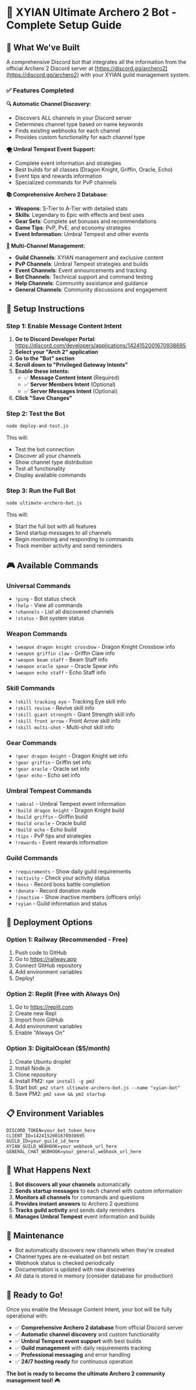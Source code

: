# 🚀 XYIAN Ultimate Archero 2 Bot - Complete Setup Guide

## 🎯 **What We've Built**

A comprehensive Discord bot that integrates all the information from the official Archero 2 Discord server at [https://discord.gg/archero2](https://discord.gg/archero2) with your XYIAN guild management system.

### ✅ **Features Completed**

**🔍 Automatic Channel Discovery:**
- Discovers ALL channels in your Discord server
- Determines channel type based on name keywords
- Finds existing webhooks for each channel
- Provides custom functionality for each channel type

**🌪️ Umbral Tempest Event Support:**
- Complete event information and strategies
- Best builds for all classes (Dragon Knight, Griffin, Oracle, Echo)
- Event tips and rewards information
- Specialized commands for PvP channels

**📚 Comprehensive Archero 2 Database:**
- **Weapons**: S-Tier to A-Tier with detailed stats
- **Skills**: Legendary to Epic with effects and best uses
- **Gear Sets**: Complete set bonuses and recommendations
- **Game Tips**: PvP, PvE, and economy strategies
- **Event Information**: Umbral Tempest and other events

**🤖 Multi-Channel Management:**
- **Guild Channels**: XYIAN management and exclusive content
- **PvP Channels**: Umbral Tempest strategies and builds
- **Event Channels**: Event announcements and tracking
- **Bot Channels**: Technical support and command testing
- **Help Channels**: Community assistance and guidance
- **General Channels**: Community discussions and engagement

## 🔧 **Setup Instructions**

### **Step 1: Enable Message Content Intent**

1. **Go to Discord Developer Portal**: https://discord.com/developers/applications/1424152001670938695
2. **Select your "Arch 2" application**
3. **Go to the "Bot" section**
4. **Scroll down to "Privileged Gateway Intents"**
5. **Enable these intents:**
   - ✅ **Message Content Intent** (Required)
   - ✅ **Server Members Intent** (Optional)
   - ✅ **Server Messages Intent** (Optional)
6. **Click "Save Changes"**

### **Step 2: Test the Bot**

```bash
node deploy-and-test.js
```

This will:
- Test the bot connection
- Discover all your channels
- Show channel type distribution
- Test all functionality
- Display available commands

### **Step 3: Run the Full Bot**

```bash
node ultimate-archero-bot.js
```

This will:
- Start the full bot with all features
- Send startup messages to all channels
- Begin monitoring and responding to commands
- Track member activity and send reminders

## 🎮 **Available Commands**

### **Universal Commands**
- `!ping` - Bot status check
- `!help` - View all commands
- `!channels` - List all discovered channels
- `!status` - Bot system status

### **Weapon Commands**
- `!weapon dragon knight crossbow` - Dragon Knight Crossbow info
- `!weapon griffin claw` - Griffin Claw info
- `!weapon beam staff` - Beam Staff info
- `!weapon oracle spear` - Oracle Spear info
- `!weapon echo staff` - Echo Staff info

### **Skill Commands**
- `!skill tracking eye` - Tracking Eye skill info
- `!skill revive` - Revive skill info
- `!skill giant strength` - Giant Strength skill info
- `!skill front arrow` - Front Arrow skill info
- `!skill multi-shot` - Multi-shot skill info

### **Gear Commands**
- `!gear dragon knight` - Dragon Knight set info
- `!gear griffin` - Griffin set info
- `!gear oracle` - Oracle set info
- `!gear echo` - Echo set info

### **Umbral Tempest Commands**
- `!umbral` - Umbral Tempest event information
- `!build dragon knight` - Dragon Knight build
- `!build griffin` - Griffin build
- `!build oracle` - Oracle build
- `!build echo` - Echo build
- `!tips` - PvP tips and strategies
- `!rewards` - Event rewards information

### **Guild Commands**
- `!requirements` - Show daily guild requirements
- `!activity` - Check your activity status
- `!boss` - Record boss battle completion
- `!donate` - Record donation made
- `!inactive` - Show inactive members (officers only)
- `!xyian` - Guild information and status

## 🚀 **Deployment Options**

### **Option 1: Railway (Recommended - Free)**
1. Push code to GitHub
2. Go to https://railway.app
3. Connect GitHub repository
4. Add environment variables
5. Deploy!

### **Option 2: Replit (Free with Always On)**
1. Go to https://replit.com
2. Create new Repl
3. Import from GitHub
4. Add environment variables
5. Enable "Always On"

### **Option 3: DigitalOcean ($5/month)**
1. Create Ubuntu droplet
2. Install Node.js
3. Clone repository
4. Install PM2: `npm install -g pm2`
5. Start bot: `pm2 start ultimate-archero-bot.js --name "xyian-bot"`
6. Save PM2: `pm2 save && pm2 startup`

## 📋 **Environment Variables**

```env
DISCORD_TOKEN=your_bot_token_here
CLIENT_ID=1424152001670938695
GUILD_ID=your_guild_id_here
XYIAN_GUILD_WEBHOOK=your_webhook_url_here
GENERAL_CHAT_WEBHOOK=your_general_webhook_url_here
```

## 🎯 **What Happens Next**

1. **Bot discovers all your channels** automatically
2. **Sends startup messages** to each channel with custom information
3. **Monitors all channels** for commands and questions
4. **Provides instant answers** to Archero 2 questions
5. **Tracks guild activity** and sends daily reminders
6. **Manages Umbral Tempest** event information and builds

## 🔄 **Maintenance**

- Bot automatically discovers new channels when they're created
- Channel types are re-evaluated on bot restart
- Webhook status is checked periodically
- Documentation is updated with new discoveries
- All data is stored in memory (consider database for production)

## 🎉 **Ready to Go!**

Once you enable the Message Content Intent, your bot will be fully operational with:

- ✅ **Comprehensive Archero 2 database** from official Discord server
- ✅ **Automatic channel discovery** and custom functionality
- ✅ **Umbral Tempest event support** with best builds
- ✅ **Guild management** with daily requirements tracking
- ✅ **Professional messaging** and error handling
- ✅ **24/7 hosting ready** for continuous operation

**The bot is ready to become the ultimate Archero 2 community management tool!** 🎮
